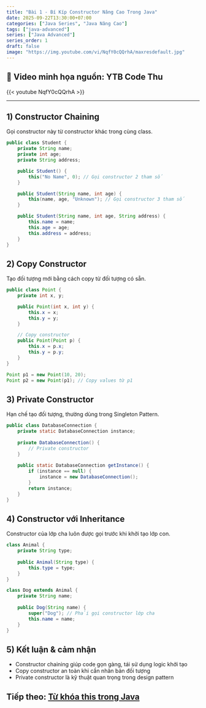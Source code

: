 ```yaml
---
title: "Bài 1 - Bí Kíp Constructor Nâng Cao Trong Java"
date: 2025-09-22T13:30:00+07:00
categories: ["Java Series", "Java Nâng Cao"]
tags: ["java-advanced"]
series: ["Java Advanced"]
series_order: 1
draft: false
image: "https://img.youtube.com/vi/NqfY0cQQrhA/maxresdefault.jpg"
---
```


## 🎥 Video minh họa nguồn: YTB Code Thu
{{< youtube NqfY0cQQrhA >}}

---

## 1) Constructor Chaining
Gọi constructor này từ constructor khác trong cùng class.

```java
public class Student {
    private String name;
    private int age;
    private String address;

    public Student() {
        this("No Name", 0); // Gọi constructor 2 tham số
    }

    public Student(String name, int age) {
        this(name, age, "Unknown"); // Gọi constructor 3 tham số
    }

    public Student(String name, int age, String address) {
        this.name = name;
        this.age = age;
        this.address = address;
    }
}
```

## 2) Copy Constructor
Tạo đối tượng mới bằng cách copy từ đối tượng có sẵn.

```java
public class Point {
    private int x, y;

    public Point(int x, int y) {
        this.x = x;
        this.y = y;
    }

    // Copy constructor
    public Point(Point p) {
        this.x = p.x;
        this.y = p.y;
    }
}

Point p1 = new Point(10, 20);
Point p2 = new Point(p1); // Copy values từ p1
```

## 3) Private Constructor
Hạn chế tạo đối tượng, thường dùng trong Singleton Pattern.

```java
public class DatabaseConnection {
    private static DatabaseConnection instance;
    
    private DatabaseConnection() {
        // Private constructor
    }
    
    public static DatabaseConnection getInstance() {
        if (instance == null) {
            instance = new DatabaseConnection();
        }
        return instance;
    }
}
```

## 4) Constructor với Inheritance
Constructor của lớp cha luôn được gọi trước khi khởi tạo lớp con.

```java
class Animal {
    private String type;
    
    public Animal(String type) {
        this.type = type;
    }
}

class Dog extends Animal {
    private String name;
    
    public Dog(String name) {
        super("Dog"); // Phải gọi constructor lớp cha
        this.name = name;
    }
}
```

## 5) Kết luận & cảm nhận
- Constructor chaining giúp code gọn gàng, tái sử dụng logic khởi tạo
- Copy constructor an toàn khi cần nhân bản đối tượng
- Private constructor là kỹ thuật quan trọng trong design pattern

## Tiếp theo: [Từ khóa this trong Java](/Myblog/p/java_this/)